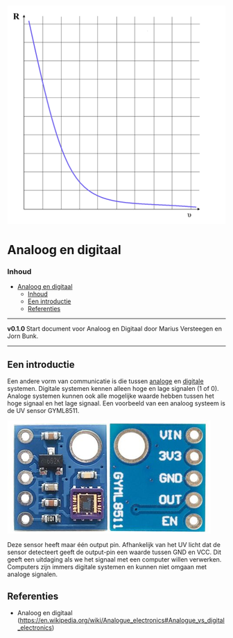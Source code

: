 ![logo](/hardware-interfacing/communicatie/analoog-en-digitaal/img/Kennline_NTC.png) [](logo-id)

# Analoog en digitaal[](title-id)

### Inhoud[](toc-id)

- [Analoog en digitaal](#analoog-en-digitaal)
    - [Inhoud](#inhoud)
  - [Een introductie](#een-introductie)
  - [Referenties](#referenties)

---

**v0.1.0 [](version-id)** Start document voor Analoog en Digitaal door Marius Versteegen[](author-id) en Jorn Bunk[](author-id).

---

## Een introductie

Een andere vorm van communicatie is die tussen [analoge](../analoog-en-digitaal/ADC/README.md) en [digitale](../analoog-en-digitaal/DAC/README.md) systemen. Digitale systemen kennen alleen hoge en lage signalen (1 of 0). Analoge systemen kunnen ook alle mogelijke waarde hebben tussen het hoge signaal en het lage signaal. Een voorbeeld van een analoog systeem is de UV sensor GYML8511. 

![GYML8611](/hardware-interfacing/communicatie/analoog-en-digitaal/img/gyml8511.jpg)

Deze sensor heeft maar één output pin. Afhankelijk van het UV licht dat de sensor detecteert geeft de output-pin een waarde tussen GND en VCC. Dit geeft een uitdaging als we het signaal met een computer willen verwerken. Computers zijn immers digitale systemen en kunnen niet omgaan met analoge signalen.

## Referenties

- Analoog en digitaal (<https://en.wikipedia.org/wiki/Analogue_electronics#Analogue_vs_digital_electronics>)